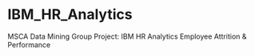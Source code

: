 # IBM_HR_Analytics
MSCA Data Mining Group Project: IBM HR Analytics Employee Attrition &amp; Performance
